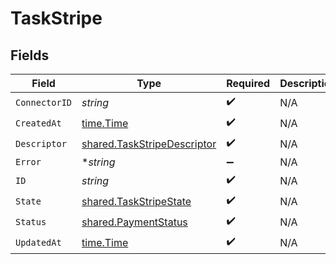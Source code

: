 # TaskStripe


## Fields

| Field                                                                             | Type                                                                              | Required                                                                          | Description                                                                       |
| --------------------------------------------------------------------------------- | --------------------------------------------------------------------------------- | --------------------------------------------------------------------------------- | --------------------------------------------------------------------------------- |
| `ConnectorID`                                                                     | *string*                                                                          | :heavy_check_mark:                                                                | N/A                                                                               |
| `CreatedAt`                                                                       | [time.Time](https://pkg.go.dev/time#Time)                                         | :heavy_check_mark:                                                                | N/A                                                                               |
| `Descriptor`                                                                      | [shared.TaskStripeDescriptor](../../../pkg/models/shared/taskstripedescriptor.md) | :heavy_check_mark:                                                                | N/A                                                                               |
| `Error`                                                                           | **string*                                                                         | :heavy_minus_sign:                                                                | N/A                                                                               |
| `ID`                                                                              | *string*                                                                          | :heavy_check_mark:                                                                | N/A                                                                               |
| `State`                                                                           | [shared.TaskStripeState](../../../pkg/models/shared/taskstripestate.md)           | :heavy_check_mark:                                                                | N/A                                                                               |
| `Status`                                                                          | [shared.PaymentStatus](../../../pkg/models/shared/paymentstatus.md)               | :heavy_check_mark:                                                                | N/A                                                                               |
| `UpdatedAt`                                                                       | [time.Time](https://pkg.go.dev/time#Time)                                         | :heavy_check_mark:                                                                | N/A                                                                               |